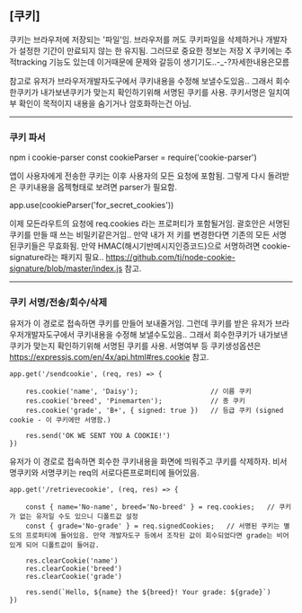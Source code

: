 
## [쿠키]

쿠키는 브라우저에 저장되는 '파일'임.
브라우저를 꺼도 쿠키파일을 삭제하거나 개발자가 설정한 기간이 만료되지 않는 한 유지됨.
그러므로 중요한 정보는 저장 X
쿠키에는 추적tracking 기능도 있는데 이거때문에 문제와 갈등이 생기기도..-_-?자세한내용은모름

참고로 유저가 브라우저개발자도구에서 쿠키내용을 수정해 보낼수도있음..
그래서 회수한쿠키가 내가보낸쿠키가 맞는지 확인하기위해 서명된 쿠키를 사용. 
쿠키서명은 일치여부 확인이 목적이지 내용을 숨기거나 암호화하는건 아님.


-----------------------------

### 쿠키 파서

npm i cookie-parser
const cookieParser = require('cookie-parser')

앱이 사용자에게 전송한 쿠키는 이후 사용자의 모든 요청에 포함됨.
그렇게 다시 돌려받은 쿠키내용을 옵젝형태로 보려면 parser가 필요함.


app.use(cookieParser('for_secret_cookies'))

이제 모든라우트의 요청에 req.cookies 라는 프로퍼티가 포함될거임.
괄호안은 서명된 쿠키를 만들 때 쓰는 비밀키같은거임.. 만약 내가 저 키를 변경한다면 기존의 모든 서명된쿠키들은 무효화됨.
만약 HMAC(해시기반메시지인증코드)으로 서명하려면 cookie-signature라는 패키지 필요..
https://github.com/tj/node-cookie-signature/blob/master/index.js 참고.


-----------------------------

### 쿠키 서명/전송/회수/삭제

유저가 이 경로로 접속하면 쿠키를 만들어 보내줄거임.
그런데 쿠키를 받은 유저가 브라우저개발자도구에서 쿠키내용을 수정해 보낼수도있음..
그래서 회수한쿠키가 내가보낸쿠키가 맞는지 확인하기위해 서명된 쿠키를 사용.
서명여부 등 쿠키생성옵션은 https://expressjs.com/en/4x/api.html#res.cookie 참고.

    app.get('/sendcookie', (req, res) => {

        res.cookie('name', 'Daisy');                  // 이름 쿠키
        res.cookie('breed', 'Pinemarten');            // 종 쿠키
        res.cookie('grade', 'B+', { signed: true })   // 등급 쿠키 (signed cookie - 이 쿠키에만 서명함.)

        res.send('OK WE SENT YOU A COOKIE!')
    })


유저가 이 경로로 접속하면 회수한 쿠키내용을 화면에 띄워주고 쿠키를 삭제하자.
비서명쿠키와 서명쿠키는 req의 서로다른프로퍼티에 들어있음.

    app.get('/retrievecookie', (req, res) => {

        const { name='No-name', breed='No-breed' } = req.cookies;   // 쿠키가 없는 유저일 수도 있으니 디폴트값 설정
        const { grade='No-grade' } = req.signedCookies;   // 서명된 쿠키는 별도의 프로퍼티에 들어있음. 만약 개발자도구 등에서 조작된 값이 회수되었다면 grade는 비어있게 되어 디폴트값이 들어감.
        
        res.clearCookie('name')
        res.clearCookie('breed')
        res.clearCookie('grade')

        res.send(`Hello, ${name} the ${breed}! Your grade: ${grade}`)
    })